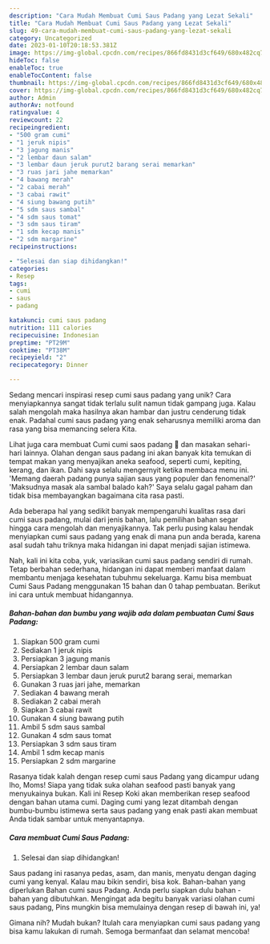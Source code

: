 ```yaml
---
description: "Cara Mudah Membuat Cumi Saus Padang yang Lezat Sekali"
title: "Cara Mudah Membuat Cumi Saus Padang yang Lezat Sekali"
slug: 49-cara-mudah-membuat-cumi-saus-padang-yang-lezat-sekali
category: Uncategorized
date: 2023-01-10T20:18:53.381Z
image: https://img-global.cpcdn.com/recipes/866fd8431d3cf649/680x482cq70/cumi-saus-padang-foto-resep-utama.jpg
hideToc: false
enableToc: true
enableTocContent: false
thumbnail: https://img-global.cpcdn.com/recipes/866fd8431d3cf649/680x482cq70/cumi-saus-padang-foto-resep-utama.jpg
cover: https://img-global.cpcdn.com/recipes/866fd8431d3cf649/680x482cq70/cumi-saus-padang-foto-resep-utama.jpg
author: Admin
authorAv: notfound
ratingvalue: 4
reviewcount: 22
recipeingredient:
- "500 gram cumi"
- "1 jeruk nipis"
- "3 jagung manis"
- "2 lembar daun salam"
- "3 lembar daun jeruk purut2 barang serai memarkan"
- "3 ruas jari jahe memarkan"
- "4 bawang merah"
- "2 cabai merah"
- "3 cabai rawit"
- "4 siung bawang putih"
- "5 sdm saus sambal"
- "4 sdm saus tomat"
- "3 sdm saus tiram"
- "1 sdm kecap manis"
- "2 sdm margarine"
recipeinstructions:

- "Selesai dan siap dihidangkan!"
categories:
- Resep
tags:
- cumi
- saus
- padang

katakunci: cumi saus padang 
nutrition: 111 calories
recipecuisine: Indonesian
preptime: "PT29M"
cooktime: "PT38M"
recipeyield: "2"
recipecategory: Dinner

---
```





Sedang mencari inspirasi resep cumi saus padang yang unik? Cara menyiapkannya sangat tidak terlalu sulit namun tidak gampang juga. Kalau salah mengolah maka hasilnya akan hambar dan justru cenderung tidak enak. Padahal cumi saus padang yang enak seharusnya memiliki aroma dan rasa yang bisa memancing selera Kita.





Lihat juga cara membuat Cumi cumi saos padang 🦑 dan masakan sehari-hari lainnya. Olahan dengan saus padang ini akan banyak kita temukan di tempat makan yang menyajikan aneka seafood, seperti cumi, kepiting, kerang, dan ikan. Dahi saya selalu mengernyit ketika membaca menu ini. &#39;Memang daerah padang punya sajian saus yang populer dan fenomenal?&#39; &#39;Maksudnya masak ala sambal balado kah?&#39; Saya selalu gagal paham dan tidak bisa membayangkan bagaimana cita rasa pasti.

Ada beberapa hal yang sedikit banyak mempengaruhi kualitas rasa dari cumi saus padang, mulai dari jenis bahan, lalu pemilihan bahan segar hingga cara mengolah dan menyajikannya. Tak perlu pusing kalau hendak menyiapkan cumi saus padang yang enak di mana pun anda berada, karena asal sudah tahu triknya maka hidangan ini dapat menjadi sajian istimewa.






Nah, kali ini kita coba, yuk, variasikan cumi saus padang sendiri di rumah. Tetap berbahan sederhana, hidangan ini dapat memberi manfaat dalam membantu menjaga kesehatan tubuhmu sekeluarga. Kamu bisa membuat Cumi Saus Padang menggunakan 15 bahan dan 0 tahap pembuatan. Berikut ini cara untuk membuat hidangannya.

<!--inarticleads1-->

##### Bahan-bahan dan bumbu yang wajib ada dalam pembuatan Cumi Saus Padang:

1. Siapkan 500 gram cumi
1. Sediakan 1 jeruk nipis
1. Persiapkan 3 jagung manis
1. Persiapkan 2 lembar daun salam
1. Persiapkan 3 lembar daun jeruk purut2 barang serai, memarkan
1. Gunakan 3 ruas jari jahe, memarkan
1. Sediakan 4 bawang merah
1. Sediakan 2 cabai merah
1. Siapkan 3 cabai rawit
1. Gunakan 4 siung bawang putih
1. Ambil 5 sdm saus sambal
1. Gunakan 4 sdm saus tomat
1. Persiapkan 3 sdm saus tiram
1. Ambil 1 sdm kecap manis
1. Persiapkan 2 sdm margarine


Rasanya tidak kalah dengan resep cumi saus Padang yang dicampur udang lho, Moms! Siapa yang tidak suka olahan seafood pasti banyak yang menyukainya bukan. Kali ini Resep Koki akan memberikan resep seafood dengan bahan utama cumi. Daging cumi yang lezat ditambah dengan bumbu-bumbu istimewa serta saus padang yang enak pasti akan membuat Anda tidak sambar untuk menyantapnya. 

<!--inarticleads2-->

##### Cara membuat Cumi Saus Padang:


1. Selesai dan siap dihidangkan!

Saus padang ini rasanya pedas, asam, dan manis, menyatu dengan daging cumi yang kenyal. Kalau mau bikin sendiri, bisa kok. Bahan-bahan yang diperlukan Bahan cumi saus Padang. Anda perlu siapkan dulu bahan - bahan yang dibutuhkan. Mengingat ada begitu banyak variasi olahan cumi saus padang, Pins mungkin bisa memulainya dengan resep di bawah ini, ya! 

Gimana nih? Mudah bukan? Itulah cara menyiapkan cumi saus padang yang bisa kamu lakukan di rumah. Semoga bermanfaat dan selamat mencoba!
